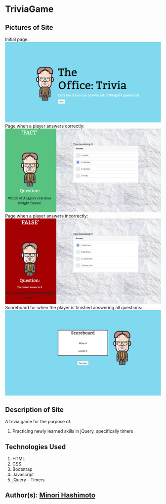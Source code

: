 # TriviaGame

## Pictures of Site
Initial page:
![About Me Page Screenshot](assets/images/site1.png)
Page when a player answers correctly:
![About Me Page Screenshot](assets/images/site2.png)
Page when a player answers incorrectly: 
![About Me Page Screenshot](assets/images/site3.png)
Scoreboard for when the player is finished answering all questions:
![About Me Page Screenshot](assets/images/site4.png)


## Description of Site
A trivia game for the purpose of:  
1. Practicing newly learned skills in jQuery, specifically timers

## Technologies Used
1. HTML 
2. CSS
3. Bootstrap
4. Javascript
5. jQuery - Timers

## Author(s): [Minori Hashimoto](https://github.com/minori-fh)